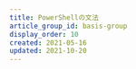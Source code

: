 ```yaml
---
title: PowerShellの文法
article_group_id: basis-group
display_order: 10
created: 2021-05-16
updated: 2021-10-20
---
```

